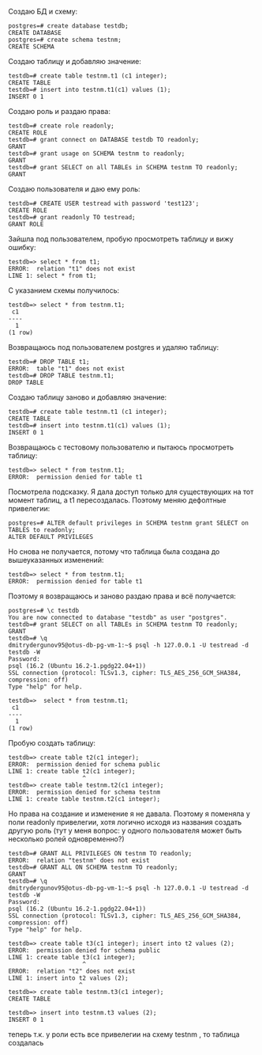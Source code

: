 Создаю БД и схему:
```
postgres=# create database testdb;
CREATE DATABASE
postgres=# create schema testnm;
CREATE SCHEMA
```
Создаю таблицу и добавляю значение:
```
testdb=# create table testnm.t1 (c1 integer);
CREATE TABLE
testdb=# insert into testnm.t1(c1) values (1);
INSERT 0 1
```
Создаю роль и раздаю права:
```
testdb=# create role readonly;
CREATE ROLE
testdb=# grant connect on DATABASE testdb TO readonly;
GRANT
testdb=# grant usage on SCHEMA testnm to readonly;
GRANT
testdb=# grant SELECT on all TABLEs in SCHEMA testnm TO readonly;
GRANT
```
Создаю пользователя и даю ему роль:
```
testdb=# CREATE USER testread with password 'test123';
CREATE ROLE
testdb=# grant readonly TO testread;
GRANT ROLE
```
Зайшла под пользователем, пробую просмотреть таблицу и вижу ошибку:
```
testdb=> select * from t1;
ERROR:  relation "t1" does not exist
LINE 1: select * from t1;
```
С указанием схемы получилось:
```
testdb=> select * from testnm.t1;
 c1
----
  1
(1 row)
```
Возвращаюсь под пользователем postgres и удаляю таблицу:
```
testdb=# DROP TABLE t1;
ERROR:  table "t1" does not exist
testdb=# DROP TABLE testnm.t1;
DROP TABLE
```
Создаю таблицу заново и добавляю значение:
```
testdb=# create table testnm.t1 (c1 integer);
CREATE TABLE
testdb=# insert into testnm.t1(c1) values (1);
INSERT 0 1
```
Возвращаюсь с тестовому пользователю и пытаюсь просмотреть таблицу:
```
testdb=> select * from testnm.t1;
ERROR:  permission denied for table t1
```
Посмотрела подсказку. Я дала доступ только для существующих на тот момент таблиц, а t1 пересоздалась. Поэтому меняю дефолтные привелегии: 
```
postgres=# ALTER default privileges in SCHEMA testnm grant SELECT on TABLES to readonly;
ALTER DEFAULT PRIVILEGES
```
Но снова не получается, потому что таблица была создана до вышеуказанных изменений:
```
testdb=> select * from testnm.t1;
ERROR:  permission denied for table t1
```
Поэтому я возвращаюсь и заново раздаю права и всё получается:
```
postgres=# \c testdb
You are now connected to database "testdb" as user "postgres".
testdb=# grant SELECT on all TABLEs in SCHEMA testnm TO readonly;
GRANT
testdb=# \q
dmitrydergunov95@otus-db-pg-vm-1:~$ psql -h 127.0.0.1 -U testread -d testdb -W
Password:
psql (16.2 (Ubuntu 16.2-1.pgdg22.04+1))
SSL connection (protocol: TLSv1.3, cipher: TLS_AES_256_GCM_SHA384, compression: off)
Type "help" for help.

testdb=>  select * from testnm.t1;
 c1
----
  1
(1 row)
```
Пробую создать таблицу:
```
testdb=> create table t2(c1 integer);
ERROR:  permission denied for schema public
LINE 1: create table t2(c1 integer);
                     ^
testdb=> create table testnm.t2(c1 integer);
ERROR:  permission denied for schema testnm
LINE 1: create table testnm.t2(c1 integer);
```
Но права на создание и изменение я не давала. 
Поэтому я поменяла у поли readonly привелегии, хотя логично исходя из названия создать другую роль (тут у меня вопрос: у одного пользователя может быть несколько ролей одновременно?)
```
testdb=# GRANT ALL PRIVILEGES ON testnm TO readonly;
ERROR:  relation "testnm" does not exist
testdb=# GRANT ALL ON SCHEMA testnm TO readonly;
GRANT
testdb=# \q
dmitrydergunov95@otus-db-pg-vm-1:~$ psql -h 127.0.0.1 -U testread -d testdb -W
Password:
psql (16.2 (Ubuntu 16.2-1.pgdg22.04+1))
SSL connection (protocol: TLSv1.3, cipher: TLS_AES_256_GCM_SHA384, compression: off)
Type "help" for help.

testdb=> create table t3(c1 integer); insert into t2 values (2);
ERROR:  permission denied for schema public
LINE 1: create table t3(c1 integer);
                     ^
ERROR:  relation "t2" does not exist
LINE 1: insert into t2 values (2);
                    ^
testdb=> create table testnm.t3(c1 integer);
CREATE TABLE

testdb=> insert into testnm.t3 values (2);
INSERT 0 1
```
теперь т.к. у роли есть все привелегии на схему testnm , то таблица создалась
